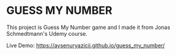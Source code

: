 # GUESS MY NUMBER
This project is Guess My Number game and 
I made it from Jonas Schmedtmann's Udemy course. 

Live Demo: https://aysenuryazicii.github.io/guess_my_number/

